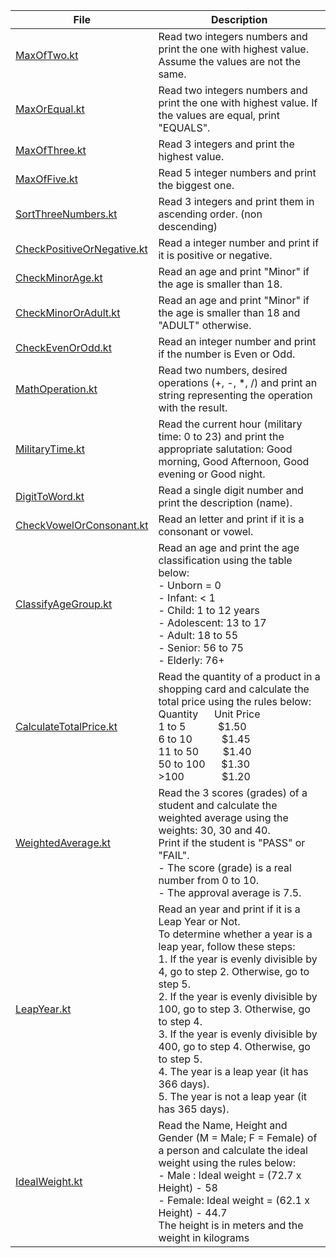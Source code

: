 | File                                                     | Description                                                                                                                                                                                                                                                                                                                                                                                                                                                                                                                    |
|----------------------------------------------------------|--------------------------------------------------------------------------------------------------------------------------------------------------------------------------------------------------------------------------------------------------------------------------------------------------------------------------------------------------------------------------------------------------------------------------------------------------------------------------------------------------------------------------------|
| [MaxOfTwo.kt](MaxOfTwo.kt)                               | Read two integers numbers and print the one with highest value. Assume the values are not the same.                                                                                                                                                                                                                                                                                                                                                                                                                            |
| [MaxOrEqual.kt](MaxOrEqual.kt)                           | Read two integers numbers and print the one with highest value. If the values are equal, print "EQUALS".                                                                                                                                                                                                                                                                                                                                                                                                                       |
| [MaxOfThree.kt](MaxOfThree.kt)                           | Read 3 integers and print the highest value.                                                                                                                                                                                                                                                                                                                                                                                                                                                                                   |
| [MaxOfFive.kt](MaxOfFive.kt)                             | Read 5 integer numbers and print the biggest one.                                                                                                                                                                                                                                                                                                                                                                                                                                                                              |
| [SortThreeNumbers.kt](SortThreeNumbers.kt)               | Read 3 integers and print them in ascending order. (non descending)                                                                                                                                                                                                                                                                                                                                                                                                                                                            |
| [CheckPositiveOrNegative.kt](CheckPositiveOrNegative.kt) | Read a integer number and print if it is positive or negative.                                                                                                                                                                                                                                                                                                                                                                                                                                                                 |
| [CheckMinorAge.kt](CheckMinorAge.kt)                     | Read an age and print "Minor" if the age is smaller than 18.                                                                                                                                                                                                                                                                                                                                                                                                                                                                   |
| [CheckMinorOrAdult.kt](CheckMinorOrAdult.kt)             | Read an age and print "Minor" if the age is smaller than 18 and "ADULT" otherwise.                                                                                                                                                                                                                                                                                                                                                                                                                                             |
| [CheckEvenOrOdd.kt](CheckEvenOrOdd.kt)                   | Read an integer number and print if the number is Even or Odd.                                                                                                                                                                                                                                                                                                                                                                                                                                                                 |
| [MathOperation.kt](MathOperation.kt)                     | Read two numbers, desired operations (+, -, *, /) and print an string representing the operation with the result.                                                                                                                                                                                                                                                                                                                                                                                                              |
| [MilitaryTime.kt](MilitaryTime.kt)                       | Read the current hour (military time: 0 to 23) and print the appropriate salutation: Good morning, Good Afternoon, Good evening or Good night.                                                                                                                                                                                                                                                                                                                                                                                 |
| [DigitToWord.kt](DigitToWord.kt)                         | Read a single digit number and print the description (name).                                                                                                                                                                                                                                                                                                                                                                                                                                                                   |
| [CheckVowelOrConsonant.kt](CheckVowelOrConsonant.kt)     | Read an letter and print if it is a consonant or vowel.                                                                                                                                                                                                                                                                                                                                                                                                                                                                        |
| [ClassifyAgeGroup.kt](ClassifyAgeGroup.kt)               | Read an age and print the age classification using the table below: <br/>- Unborn = 0 <br/>- Infant: < 1 <br/>- Child: 1 to 12 years <br/>- Adolescent: 13 to 17 <br/>- Adult: 18 to 55 <br/>- Senior: 56 to 75 <br/>- Elderly: 76+                                                                                                                                                                                                                                                                                            |
| [CalculateTotalPrice.kt](CalculateTotalPrice.kt)         | Read the quantity of a product in a shopping card and calculate the total price using the rules below: <br/>Quantity &nbsp;&nbsp;&nbsp;&nbsp; Unit Price   <br/> 1 to 5 &nbsp;&nbsp;&nbsp;&nbsp;&nbsp;&nbsp;&nbsp;&nbsp;&nbsp;&nbsp; $1.50 <br/> 6 to 10 &nbsp;&nbsp;&nbsp;&nbsp;&nbsp;&nbsp;&nbsp;&nbsp;&nbsp; $1.45 <br/> 11 to 50 &nbsp;&nbsp;&nbsp;&nbsp;&nbsp;&nbsp;&nbsp; $1.40 <br/> 50 to 100 &nbsp;&nbsp;&nbsp;&nbsp; $1.30 <br/> >100 &nbsp;&nbsp;&nbsp;&nbsp;&nbsp;&nbsp;&nbsp;&nbsp;&nbsp;&nbsp;&nbsp;&nbsp; $1.20 |
| [WeightedAverage.kt](WeightedAverage.kt)                 | Read the 3 scores (grades) of a student and calculate the weighted average using the weights: 30, 30 and 40. <br/>Print if the student is "PASS" or "FAIL". <br/>- The score (grade) is a real number from 0 to 10. <br/>- The approval average is 7.5.                                                                                                                                                                                                                                                                        |
| [LeapYear.kt](LeapYear.kt)                               | Read an year and print if it is a Leap Year or Not. <br/>To determine whether a year is a leap year, follow these steps: <br/>1. If the year is evenly divisible by 4, go to step 2. Otherwise, go to step 5. <br/>2. If the year is evenly divisible by 100, go to step 3. Otherwise, go to step 4. <br/>3. If the year is evenly divisible by 400, go to step 4. Otherwise, go to step 5. <br/>4. The year is a leap year (it has 366 days). <br/>5. The year is not a leap year (it has 365 days).                          |
| [IdealWeight.kt](IdealWeight.kt)                         | Read the Name, Height and Gender (M = Male; F = Female) of a person and calculate the ideal weight using the rules below:<br/>- Male  : Ideal weight = (72.7 x Height) - 58<br/>- Female: Ideal weight = (62.1 x Height) - 44.7<br/>The height is in meters and the weight in kilograms                                                                                                                                                                                                                                        |